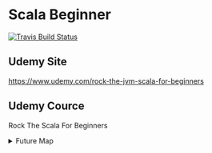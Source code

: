 # Scala Beginner
[![Travis Build Status](https://travis-ci.org/friendbear/RockBeginnerForScala.svg?branch=master)](https://travis-ci.org/friendbear/RockBeginnerForScala)
## Udemy Site

<https://www.udemy.com/rock-the-jvm-scala-for-beginners>

## Udemy Cource
Rock The Scala For Beginners


<details>
<summary>Future Map</summary>
<pre>
<code>
val head = "Scala Advanced Cource".split(" ").toList.head
val power = {
 Seq(
   "Apache Spark",
   "AWS EMR",
   "AWS S3",
   "AWS DynamoDB"
 ).flatMap(v => Map(head -> v))
}.mkString
// ElasticsSearch -> Kibana -> ...
}
</code>

<code>
+ Scala Native
+ Scala JS
+ LLVM
+ etc 
</code>
</pre>
</details>

